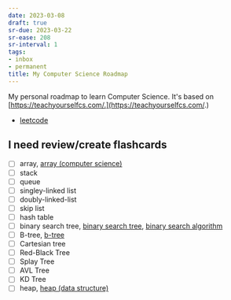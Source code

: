 ```yaml
---
date: 2023-03-08
draft: true
sr-due: 2023-03-22
sr-ease: 208
sr-interval: 1
tags:
- inbox
- permanent
title: My Computer Science Roadmap
---
```

   
My personal roadmap to learn Computer Science. It's based on   
[https://teachyourselfcs.com/.](https://teachyourselfcs.com/.)   
   
   
- [leetcode](./leetcode.md)   
   
## I need review/create flashcards   
   
- [ ] array, [array (computer science)](./array%20%28computer%20science%29.md)   
- [ ] stack   
- [ ] queue   
- [ ] singley-linked list   
- [ ] doubly-linked-list   
- [ ] skip list   
- [ ] hash table   
- [ ] binary search tree, [binary search tree](./binary%20search%20tree.md), [binary search algorithm](./binary%20search%20algorithm.md)   
- [ ] B-tree, [b-tree](./b-tree.md)   
- [ ] Cartesian tree   
- [ ] Red-Black Tree   
- [ ] Splay Tree   
- [ ] AVL Tree   
- [ ] KD Tree   
- [ ] heap, [heap (data structure)](./heap%20%28data%20structure%29.md)